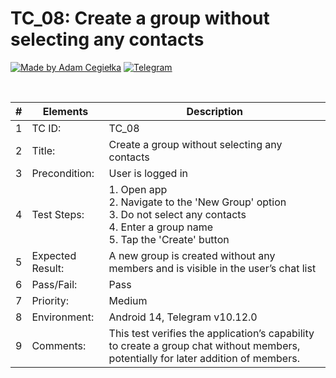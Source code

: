 # TC_08: Create a group without selecting any contacts

[![Made by Adam Cegiełka](https://img.shields.io/badge/made%20by%20-Adam%20Cegielka-blue.svg?style=flat-square)](https://adamcegielka.pl)
[![Telegram](https://img.shields.io/badge/Testing%20App-Telegram-24A1DE.svg?logo=telegram)](https://web.telegram.org)

<br>

| # | Elements | Description |
| --- | --- | --- |
| 1 | TC ID: | TC_08|
| 2 | Title: | Create a group without selecting any contacts |
| 3 | Precondition: | User is logged in |
| 4 | Test Steps: | 1. Open app<br>2. Navigate to the 'New Group' option<br>3. Do not select any contacts<br>4. Enter a group name<br>5. Tap the 'Create' button |
| 5 | Expected Result: | A new group is created without any members and is visible in the user’s chat list |
| 6 | Pass/Fail: | Pass |
| 7 | Priority: | Medium |
| 8 | Environment: | Android 14, Telegram v10.12.0  |
| 9 | Comments: | This test verifies the application’s capability to create a group chat without members, potentially for later addition of members. |

